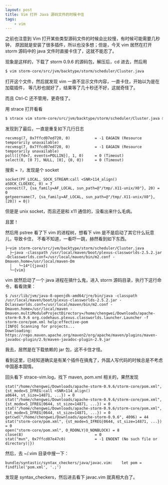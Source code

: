 ```yaml
---
layout: post
title: Vim 打开 Java 源码文件的时候卡住
tags:
    - vim
---
```


之前也注意到 Vim 打开某些类型源码文件的时候会比较慢，有时候可能需要几秒钟，
原因就是安装了很多插件，所以也没多想；但是，今天 vim 居然在打开 storm 源码中的
java 文件时直接卡住了，这就不能忍了。

现象是这样的，下载了 storm 0.9.6 的源码包，解压后，cd 进去，然后用

```bash
$ vim storm-core/src/jvm/backtype/storm/scheduler/Cluster.java
```

打开这个文件，然后就发现 vim 一直不显示文件内容，一直卡住，开始以为是在加载插件，
等几秒也就好了，结果等了几十秒还不好，这就奇怪了。

而且 Ctrl-C 还不管用，更奇怪了。

用 strace 打开看看

```bash
$ strace vim storm-core/src/jvm/backtype/storm/scheduler/Cluster.java &> strace-vim.log
```

发现到了最后，一直是重复如下几行日志

```
recvmsg(7, 0x7ffcd07ed720, 0)           = -1 EAGAIN (Resource temporarily unavailable)
recvmsg(7, 0x7ffcd07ed720, 0)           = -1 EAGAIN (Resource temporarily unavailable)
poll([{fd=7, events=POLLIN}], 1, 0)     = 0 (Timeout)
select(8, [0 7], NULL, [0], {0, 0})     = 0 (Timeout)
```

搜索 `= 7`，发现是个 socket

```
socket(PF_LOCAL, SOCK_STREAM:call <SNR>114_align()
aSOCK_CLOEXEC, 0) = 7
connect(7, {sa_family=AF_LOCAL, sun_path=@"/tmp/.X11-unix/X0"}, 20) = 0
getpeername(7, {sa_family=AF_LOCAL, sun_path=@"/tmp/.X11-unix/X0"}, [20]) = 0|)
```

但是是 unix socket，而且还是和 x11 通信的，没看出来什么毛病。

且罢！

然后用 pstree 看了下 vim 的进程树，想看下 vim 是不是启动了其它什么玩意儿，导致卡住，
不看不知道，一看吓一跳，赫然看到如下东西。

```
├─vim storm-core/src/jvm/backtype/storm/scheduler/Cluster.java
  ├─java -classpath /usr/local/maven/boot/plexus-classworlds-2.5.2.jar -Dclassworlds.conf=/usr/local/maven/bin/m2.conf -Dmaven.home=/usr/local/maven-Dm
  │   └─14*[{java}]
  └─{vim}
```

vim 居然启动了一个 java 进程在搞什么鬼，进入 storm 源码目录，执行下这行命令，看看效果：

```
$ /usr/lib/jvm/java-8-openjdk-amd64/jre/bin/java -classpath /usr/local/maven/boot/plexus-classworlds-2.5.2.jar -Dclassworlds.conf=/usr/local/maven/bin/m2.conf -Dmaven.home=/usr/local/maven -Dmaven.multiModuleProjectDirectory=/home/chengwei/Downloads/apache-storm-0.9.6 org.codehaus.plexus.classworlds.launcher.Launcher -f storm-core/pom.xml help:effective-pom
[INFO] Scanning for projects...
Downloading: https://repo.maven.apache.org/maven2/org/apache/maven/plugins/maven-javadoc-plugin/2.9/maven-javadoc-plugin-2.9.jar
```

我去，居然是在下载依赖的 jar 包，这不卡住才怪。

看到这里，已经知道确实是有某个插件在搞鬼了，外国人写代码的时候总是不考虑中国基本国情。

回头看下 strace-vim.log，找下 maven, pom.xml 相关的，果然发现

```
stat("/home/chengwei/Downloads/apache-storm-0.9.6/storm-core/pom.xml", {st_mode=S_IFREG:call <SNR>114_align()
a0644, st_size=14871, ...}) = 0
stat("/home/chengwei/Downloads/apache-storm-0.9.6/storm-core/pom.xml", {st_mode=S_IFREG|0644, st_size=14871, ...}) = 0
stat("/home/chengwei/Downloads/apache-storm-0.9.6/storm-core/pom.xml", {st_mode=S_IFREG|0644, st_size=14871, ...}) = 0
getcwd("/home/chengwei/Downloads/apache-storm-0.9.6", 4096) = 44
stat("storm-core/pom.xml", {st_mode=S_IFREG|0644, st_size=14871, ...}) = 0
open("storm-core/pom.xml", O_RDONLY|O_NONBLOCK) = 8
close(8)                                = 0
stat("mvn", 0x7ffcd07e47c0)             = -1 ENOENT (No such file or directory)|})
```

然后，去 ~/.vim 目录中搜一下：

```
bundle/syntastic/syntax_checkers/java/javac.vim:    let pom = findfile('pom.xml', '.;')
```

发现是 syntax_checkers，然后进去看下 javac.vim 就真相大白了。
